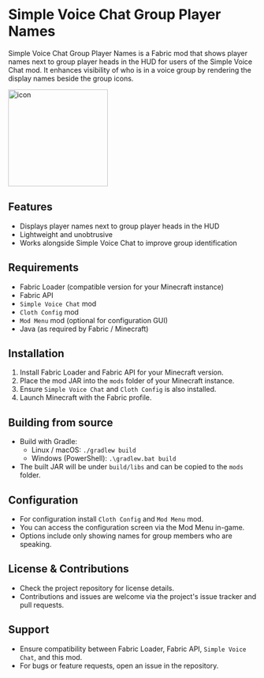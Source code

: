 # Simple Voice Chat Group Player Names

Simple Voice Chat Group Player Names is a Fabric mod that shows player names next to group player heads in the HUD for users of the Simple Voice Chat mod. It enhances visibility of who is in a voice group by rendering the display names beside the group icons.

<img width="202" height="196" alt="icon" src="https://github.com/user-attachments/assets/b3ebbd18-3071-482e-baae-a5b107ed491a" />

## Features

- Displays player names next to group player heads in the HUD
- Lightweight and unobtrusive
- Works alongside Simple Voice Chat to improve group identification

## Requirements

- Fabric Loader (compatible version for your Minecraft instance)
- Fabric API
- `Simple Voice Chat` mod
- `Cloth Config` mod
- `Mod Menu` mod (optional for configuration GUI)
- Java (as required by Fabric / Minecraft)

## Installation

1. Install Fabric Loader and Fabric API for your Minecraft version.
2. Place the mod JAR into the `mods` folder of your Minecraft instance.
3. Ensure `Simple Voice Chat` and `Cloth Config` is also installed.
4. Launch Minecraft with the Fabric profile.

## Building from source

- Build with Gradle:
  - Linux / macOS: `./gradlew build`
  - Windows (PowerShell): `.\gradlew.bat build`
- The built JAR will be under `build/libs` and can be copied to the `mods` folder.

## Configuration

- For configuration install `Cloth Config` and `Mod Menu` mod.
- You can access the configuration screen via the Mod Menu in-game.
- Options include only showing names for group members who are speaking.

## License & Contributions

- Check the project repository for license details.
- Contributions and issues are welcome via the project's issue tracker and pull requests.

## Support

- Ensure compatibility between Fabric Loader, Fabric API, `Simple Voice Chat`, and this mod.
- For bugs or feature requests, open an issue in the repository.
